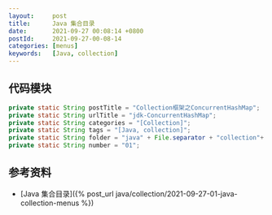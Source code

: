 ```yaml
---
layout:     post
title:      Java 集合目录
date:       2021-09-27 00:08:14 +0800
postId:     2021-09-27-00-08-14
categories: [menus]
keywords:   [Java, collection]
---
```


## 代码模块
```java
private static String postTitle = "Collection框架之ConcurrentHashMap";
private static String urlTitle = "jdk-ConcurrentHashMap";
private static String categories = "[Collection]";
private static String tags = "[Java, collection]";
private static String folder = "java" + File.separator + "collection"+ File.separator + "content";
private static String number = "01";
```

## 参考资料
* [Java 集合目录]({% post_url java/collection/2021-09-27-01-java-collection-menus %})
